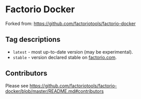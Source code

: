 # Factorio Docker

Forked from: https://github.com/factoriotools/factorio-docker

## Tag descriptions

* `latest` - most up-to-date version (may be experimental).
* `stable` - version declared stable on [factorio.com](https://www.factorio.com).

## Contributors

Please see https://github.com/factoriotools/factorio-docker/blob/master/README.md#contributors
